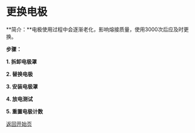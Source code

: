 # 更换电极

**简介：**电极使用过程中会逐渐老化，影响熔接质量，使用3000次后应及时更换。

**步骤：**

**1. 拆卸电极罩**

**2. 替换电极**

**3. 安装电极罩**

**4. 放电测试**

**5. 重置电极计数**



[返回开始页](../)

